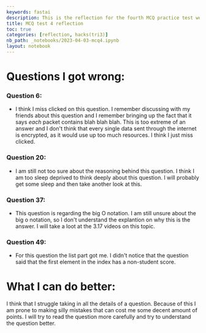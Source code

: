 ```yaml
---
keywords: fastai
description: This is the reflection for the fourth MCQ practice test we have taken this year
title: MCQ test 4 reflection
toc: true
categories: [reflection, hacks(tri3)]
nb_path: _notebooks/2023-04-03-mcq4.ipynb
layout: notebook
---
```


<!--
#################################################
### THIS FILE WAS AUTOGENERATED! DO NOT EDIT! ###
#################################################
# file to edit: _notebooks/2023-04-03-mcq4.ipynb
-->

<div class="container" id="notebook-container">
        
<div class="cell border-box-sizing text_cell rendered"><div class="inner_cell">
<div class="text_cell_render border-box-sizing rendered_html">
<h1 id="Questions-I-got-wrong:">Questions I got wrong:<a class="anchor-link" href="#Questions-I-got-wrong:"> </a></h1><h3 id="Question-6:">Question 6:<a class="anchor-link" href="#Question-6:"> </a></h3><ul>
<li>I think I miss clicked on this question. I remember discussing with my friends about this question and I remember bringing up the fact that it says <em>each</em> packet contains blah blah blah. This is too extreme of an answer and I don't think that every single data sent through the internet is encrypted, as it would use up too much resources. I think I just miss clicked. </li>
</ul>
<h3 id="Question-20:">Question 20:<a class="anchor-link" href="#Question-20:"> </a></h3><ul>
<li>I am still not too sure about the reasoning behind this question. I think I am too sleep deprived to think deeply about this question. I will probably get some sleep and then take another look at this.</li>
</ul>
<h3 id="Question-37:">Question 37:<a class="anchor-link" href="#Question-37:"> </a></h3><ul>
<li>This question is regarding the big O notation. I am still unsure about the big o notation, so I don't understand the explantion on why this is the answer. I will take a loot at the 3.17 videos on this topic. </li>
</ul>
<h3 id="Question-49:">Question 49:<a class="anchor-link" href="#Question-49:"> </a></h3><ul>
<li>For this question the list part got me. I didn't notice that the question said that the first element in the index has a non-student score. </li>
</ul>

</div>
</div>
</div>
<div class="cell border-box-sizing text_cell rendered"><div class="inner_cell">
<div class="text_cell_render border-box-sizing rendered_html">
<h1 id="What-I-can-do-better:">What I can do better:<a class="anchor-link" href="#What-I-can-do-better:"> </a></h1><p>I think that I struggle taking in all the details of a question. Because of this I am prone to making silly mistakes that can cost me some decent amount of points. I will try to read the question more carefully and try to understand the question better.</p>

</div>
</div>
</div>
</div>
 

